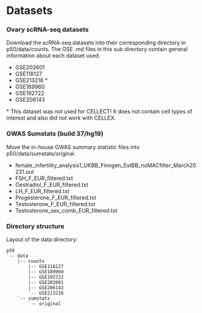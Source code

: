# Datasets

### Ovary scRNA-seq datasets
Download the scRNA-seq datasets into their corresponding directory in p50/data/counts. The GSE .md files in this sub directory contain general information about each dataset used.
- GSE202601
- GSE118127 
- GSE213216 *
- GSE189960 
- GSE192722 
- GSE206143 

\* This dataset was not used for CELLECT! It does not contain cell types of interest and also did not work with CELLEX.

### GWAS Sumstats (build 37/hg19)
Move the in-house GWAS summary statistic files into p50/data/sumstats/original.
- female_infertility_analysis1_UKBB_Finngen_EstBB_noMACfilter_March20231.out
- FSH_F_EUR_filtered.txt
- Oestradiol_F_EUR_filtered.txt
- LH_F_EUR_filtered.txt          
- Progesterone_F_EUR_filtered.txt
- Testosterone_F_EUR_filtered.txt
- Testosterone_sex_comb_EUR_filtered.txt

### Directory structure
Layout of the data directory:
```
p50
`-- data
    |-- counts
        |-- GSE118127
        |-- GSE189960
        |-- GSE192722
        |-- GSE202601
        |-- GSE206143
        `-- GSE213216
    `-- sumstats
        `-- original
```
